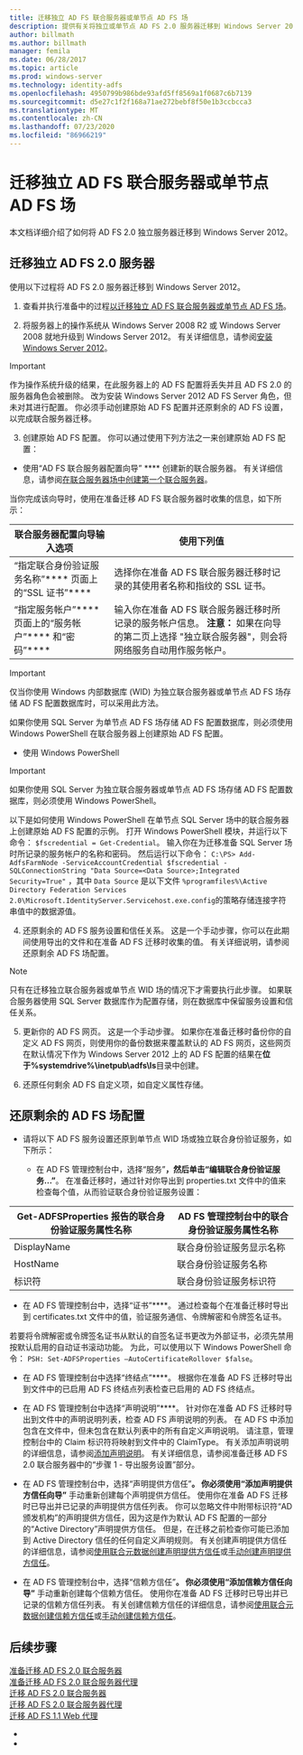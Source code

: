 ```yaml
---
title: 迁移独立 AD FS 联合服务器或单节点 AD FS 场
description: 提供有关将独立或单节点 AD FS 2.0 服务器迁移到 Windows Server 2012 的信息
author: billmath
ms.author: billmath
manager: femila
ms.date: 06/28/2017
ms.topic: article
ms.prod: windows-server
ms.technology: identity-adfs
ms.openlocfilehash: 4950799b986bde93afd5ff8569a1f0687c6b7139
ms.sourcegitcommit: d5e27c1f2f168a71ae272bebf8f50e1b3ccbcca3
ms.translationtype: MT
ms.contentlocale: zh-CN
ms.lasthandoff: 07/23/2020
ms.locfileid: "86966219"
---
```

# <a name="migrate-a-stand-alone-ad-fs-federation-server-or-a-single-node-ad-fs-farm"></a>迁移独立 AD FS 联合服务器或单节点 AD FS 场  
本文档详细介绍了如何将 AD FS 2.0 独立服务器迁移到 Windows Server 2012。

## <a name="migrate-a-stand-alone-ad-fs-20-server"></a>迁移独立 AD FS 2.0 服务器

使用以下过程将 AD FS 2.0 服务器迁移到 Windows Server 2012。
  
1.  查看并执行准备中的过程[以迁移独立 AD FS 联合服务器或单节点 AD FS 场](prepare-to-migrate-a-stand-alone-ad-fs-federation-server.md)。  
  
2.  将服务器上的操作系统从 Windows Server 2008 R2 或 Windows Server 2008 就地升级到 Windows Server 2012。 有关详细信息，请参阅[安装 Windows Server 2012](/previous-versions/windows/it-pro/windows-server-2012-R2-and-2012/jj134246(v=ws.11))。  
  
> [!IMPORTANT]
>  作为操作系统升级的结果，在此服务器上的 AD FS 配置将丢失并且 AD FS 2.0 的服务器角色会被删除。 改为安装 Windows Server 2012 AD FS Server 角色，但未对其进行配置。 你必须手动创建原始 AD FS 配置并还原剩余的 AD FS 设置，以完成联合服务器迁移。  
  
3. 创建原始 AD FS 配置。 你可以通过使用下列方法之一来创建原始 AD FS 配置：  
  
-   使用“AD FS 联合服务器配置向导” **** 创建新的联合服务器。 有关详细信息，请参阅[在联合服务器场中创建第一个联合服务器](Create-the-First-Federation-Server-in-a-Federation-Server-Farm.md)。  
  
当你完成该向导时，使用在准备迁移 AD FS 联合服务器时收集的信息，如下所示：  
  
 |**联合服务器配置向导输入选项**|**使用下列值**| 
|-----|-----| 
|“指定联合身份验证服务名称”**** 页面上的“SSL 证书”****|选择你在准备 AD FS 联合服务器迁移时记录的其使用者名称和指纹的 SSL 证书。|  
|“指定服务帐户”**** 页面上的“服务帐户”**** 和“密码”****|输入你在准备 AD FS 联合服务器迁移时所记录的服务帐户信息。 **注意：** 如果在向导的第二页上选择 "独立联合服务器"，则会将网络服务自动用作服务帐户。|  
  
> [!IMPORTANT] 
> 仅当你使用 Windows 内部数据库 (WID) 为独立联合服务器或单节点 AD FS 场存储 AD FS 配置数据库时，可以采用此方法。  
>
>  如果你使用 SQL Server 为单节点 AD FS 场存储 AD FS 配置数据库，则必须使用 Windows PowerShell 在联合服务器上创建原始 AD FS 配置。  
  
-   使用 Windows PowerShell  
  
> [!IMPORTANT]
>  如果你使用 SQL Server 为独立联合服务器或单节点 AD FS 场存储 AD FS 配置数据库，则必须使用 Windows PowerShell。  
  
以下是如何使用 Windows PowerShell 在单节点 SQL Server 场中的联合服务器上创建原始 AD FS 配置的示例。  打开 Windows PowerShell 模块，并运行以下命令： `$fscredential = Get-Credential`。 输入你在为迁移准备 SQL Server 场时所记录的服务帐户的名称和密码。 然后运行以下命令： `C:\PS> Add-AdfsFarmNode -ServiceAccountCredential $fscredential -SQLConnectionString "Data Source=<Data Source>;Integrated Security=True"` ，其中 `Data Source` 是以下文件 `%programfiles%\Active Directory Federation Services 2.0\Microsoft.IdentityServer.Servicehost.exe.config`的策略存储连接字符串值中的数据源值。  
  
4. 还原剩余的 AD FS 服务设置和信任关系。 这是一个手动步骤，你可以在此期间使用导出的文件和在准备 AD FS 迁移时收集的值。 有关详细说明，请参阅还原剩余 AD FS 场配置。  
  
> [!NOTE]
>  只有在迁移独立联合服务器或单节点 WID 场的情况下才需要执行此步骤。  如果联合服务器使用 SQL Server 数据库作为配置存储，则在数据库中保留服务设置和信任关系。  
  
5. 更新你的 AD FS 网页。 这是一个手动步骤。 如果你在准备迁移时备份你的自定义 AD FS 网页，则使用你的备份数据来覆盖默认的 AD FS 网页，这些网页在默认情况下作为 Windows Server 2012 上的 AD FS 配置的结果在**位于%systemdrive%\inetpub\adfs\ls**目录中创建。  
  
6. 还原任何剩余 AD FS 自定义项，如自定义属性存储。  
  
## <a name="restoring-the-remaining-ad-fs-farm-configuration"></a>还原剩余的 AD FS 场配置  
  
-   请将以下 AD FS 服务设置还原到单节点 WID 场或独立联合身份验证服务，如下所示：  
  
    -   在 AD FS 管理控制台中，选择“服务”****，然后单击“编辑联合身份验证服务...”****。 在准备迁移时，通过针对你导出到 properties.txt 文件中的值来检查每个值，从而验证联合身份验证服务设置：  
  
    
|**Get-ADFSProperties 报告的联合身份验证服务属性名称**|**AD FS 管理控制台中的联合身份验证服务属性名称**|  
|-----|-----|
|DisplayName|联合身份验证服务显示名称|  
|HostName|联合身份验证服务名称|  
|标识符|联合身份验证服务标识符|  
  
-   在 AD FS 管理控制台中，选择“证书”****。 通过检查每个在准备迁移时导出到 certificates.txt 文件中的值，验证服务通信、令牌解密和令牌签名证书。  
  
若要将令牌解密或令牌签名证书从默认的自签名证书更改为外部证书，必须先禁用按默认启用的自动证书滚动功能。  为此，可以使用以下 Windows PowerShell 命令： `PSH: Set-ADFSProperties –AutoCertificateRollover $false`。  
  
-   在 AD FS 管理控制台中选择“终结点”****。 根据你在准备 AD FS 迁移时导出到文件中的已启用 AD FS 终结点列表检查已启用的 AD FS 终结点。  
  
-   在 AD FS 管理控制台中选择“声明说明”****。 针对你在准备 AD FS 迁移时导出到文件中的声明说明列表，检查 AD FS 声明说明的列表。 在 AD FS 中添加包含在文件中，但未包含在默认列表中的所有自定义声明说明。  请注意，管理控制台中的 Claim 标识符将映射到文件中的 ClaimType。  有关添加声明说明的详细信息，请参阅[添加声明说明](../operations/add-a-claim-description.md)。 有关详细信息，请参阅准备迁移 AD FS 2.0 联合服务器中的“步骤 1 - 导出服务设置”部分。  
  
-   在 AD FS 管理控制台中，选择“声明提供方信任”****。 你必须使用“添加声明提供方信任向导”**** 手动重新创建每个声明提供方信任。  使用你在准备 AD FS 迁移时已导出并已记录的声明提供方信任列表。 你可以忽略文件中附带标识符“AD 颁发机构”的声明提供方信任，因为这是作为默认 AD FS 配置的一部分的“Active Directory”声明提供方信任。  但是，在迁移之前检查你可能已添加到 Active Directory 信任的任何自定义声明规则。 有关创建声明提供方信任的详细信息，请参阅[使用联合元数据创建声明提供方信任](../operations/create-a-claims-provider-trust.md#to-create-a-claims-provider-trust-using-federation-metadata)或[手动创建声明提供方信任](../operations/create-a-claims-provider-trust.md#to-create-a-claims-provider-trust-manually)。  
  
-   在 AD FS 管理控制台中，选择“信赖方信任”****。 你必须使用“添加信赖方信任向导”**** 手动重新创建每个信赖方信任。 使用你在准备 AD FS 迁移时已导出并已记录的信赖方信任列表。 有关创建信赖方信任的详细信息，请参阅[使用联合元数据创建信赖方信任](../operations/create-a-relying-party-trust.md#to-create-a-claims-aware-relying-party-trust-using-federation-metadata)或[手动创建信赖方信任](../operations/create-a-relying-party-trust.md#to-create-a-claims-aware-relying-party-trust-manually)。 

## <a name="next-steps"></a>后续步骤
 [准备迁移 AD FS 2.0 联合服务器](prepare-to-migrate-ad-fs-fed-server.md)   
 [准备迁移 AD FS 2.0 联合服务器代理](prepare-to-migrate-ad-fs-fed-proxy.md)   
 [迁移 AD FS 2.0 联合服务器](migrate-the-ad-fs-fed-server.md)   
 [迁移 AD FS 2.0 联合服务器代理](migrate-the-ad-fs-2-fed-server-proxy.md)   
 [迁移 AD FS 1.1 Web 代理](migrate-the-ad-fs-web-agent.md)




-   
-    
